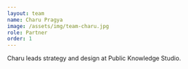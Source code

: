 ```yaml
---
layout: team
name: Charu Pragya
image: /assets/img/team-charu.jpg
role: Partner
order: 1
---
```


Charu leads strategy and design at Public Knowledge Studio. 